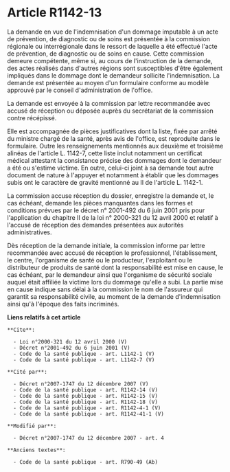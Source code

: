 # Article R1142-13

La demande en vue de l'indemnisation d'un dommage imputable à un acte de prévention, de diagnostic ou de soins est présentée
à la commission régionale ou interrégionale dans le ressort de laquelle a été effectué l'acte de prévention, de diagnostic ou
de soins en cause. Cette commission demeure compétente, même si, au cours de l'instruction de la demande, des actes réalisés
dans d'autres régions sont susceptibles d'être également impliqués dans le dommage dont le demandeur sollicite
l'indemnisation. La demande est présentée au moyen d'un formulaire conforme au modèle approuvé par le conseil
d'administration de l'office. 

La demande est envoyée à la commission par lettre recommandée avec accusé de réception ou déposée auprès du secrétariat de la
commission contre récépissé. 

Elle est accompagnée de pièces justificatives dont la liste, fixée par arrêté du ministre chargé de la santé, après avis de
l'office, est reproduite dans le formulaire. Outre les renseignements mentionnés aux deuxième et troisième alinéas de
l'article L. 1142-7, cette liste inclut notamment un certificat médical attestant la consistance précise des dommages dont le
demandeur a été ou s'estime victime. En outre, celui-ci joint à sa demande tout autre document de nature à l'appuyer et
notamment à établir que les dommages subis ont le caractère de gravité mentionné au II de l'article L. 1142-1. 

La commission accuse réception du dossier, enregistre la demande et, le cas échéant, demande les pièces manquantes dans les
formes et conditions prévues par le décret n° 2001-492 du 6 juin 2001 pris pour l'application du chapitre II de la loi n°
2000-321 du 12 avril 2000 et relatif à l'accusé de réception des demandes présentées aux autorités administratives. 

Dès réception de la demande initiale, la commission informe par lettre recommandée avec accusé de réception le professionnel,
l'établissement, le centre, l'organisme de santé ou le producteur, l'exploitant ou le distributeur de produits de santé dont
la responsabilité est mise en cause, le cas échéant, par le demandeur ainsi que l'organisme de sécurité sociale auquel était
affiliée la victime lors du dommage qu'elle a subi. La partie mise en cause indique sans délai à la commission le nom de
l'assureur qui garantit sa responsabilité civile, au moment de la demande d'indemnisation ainsi qu'à l'époque des faits
incriminés.

**Liens relatifs à cet article**

	**Cite**:

	  - Loi n°2000-321 du 12 avril 2000 (V)
	  - Décret n°2001-492 du 6 juin 2001 (V)
	  - Code de la santé publique - art. L1142-1 (V)
	  - Code de la santé publique - art. L1142-7 (V)

	**Cité par**:

	  - Décret n°2007-1747 du 12 décembre 2007 (V)
	  - Code de la santé publique - art. R1142-14 (V)
	  - Code de la santé publique - art. R1142-15 (V)
	  - Code de la santé publique - art. R1142-18 (V)
	  - Code de la santé publique - art. R1142-4-1 (V)
	  - Code de la santé publique - art. R1142-41-1 (V)

	**Modifié par**:

	  - Décret n°2007-1747 du 12 décembre 2007 - art. 4

	**Anciens textes**:

	  - Code de la santé publique - art. R790-49 (Ab)
